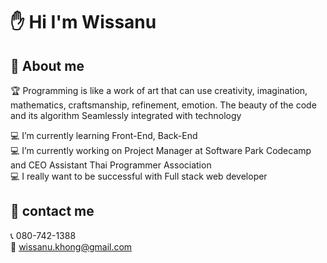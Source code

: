# ✋ Hi I'm Wissanu

<!-- <img style=" width:1127px; height:344px" src="https://github.com/Wissanukhong/Wissanukhong/blob/master/Picture/Wissanu-Branner.png?raw=true" alt="profile"> -->

## 📃 About me

🏆 Programming is like a work of art that can use creativity, imagination, mathematics, craftsmanship, refinement, emotion. The beauty of the code and its algorithm Seamlessly integrated with technology  

<!-- 🌈 การเขียนโปรแกรมเปรียบเหมือนงานศิลปะที่สามารถใช้ความคิดสร้างสรรค์ จินตนาการ คณิตศาสตร์ งานฝีมือ ความประณีต อารมณ์ความรู้สึก ความสวยงามของโค้ดและอัลกอริทึม หลอมรวมเข้ากับเทคโนโลยีได้อย่างลงตัว -->

💻 I’m currently learning Front-End, Back-End  
💻 I’m currently working on Project Manager at Software Park Codecamp and CEO Assistant Thai Programmer Association  
💻 I really want to be successful with Full stack web developer  

## 🚩 contact me

📞 080-742-1388  
📧 wissanu.khong@gmail.com
